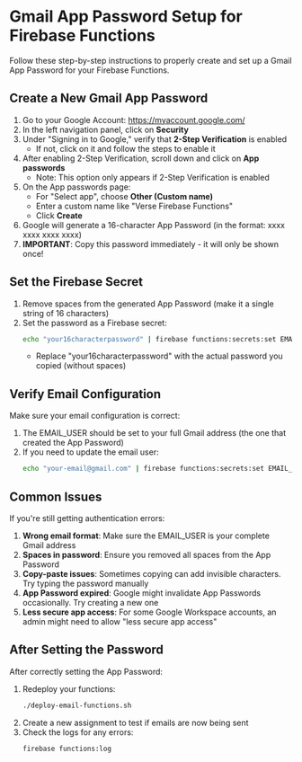 # Gmail App Password Setup for Firebase Functions

Follow these step-by-step instructions to properly create and set up a Gmail App Password for your Firebase Functions.

## Create a New Gmail App Password

1. Go to your Google Account: https://myaccount.google.com/
2. In the left navigation panel, click on **Security**
3. Under "Signing in to Google," verify that **2-Step Verification** is enabled
   - If not, click on it and follow the steps to enable it
4. After enabling 2-Step Verification, scroll down and click on **App passwords**
   - Note: This option only appears if 2-Step Verification is enabled
5. On the App passwords page:
   - For "Select app", choose **Other (Custom name)**
   - Enter a custom name like "Verse Firebase Functions"
   - Click **Create**
6. Google will generate a 16-character App Password (in the format: xxxx xxxx xxxx xxxx)
7. **IMPORTANT**: Copy this password immediately - it will only be shown once!

## Set the Firebase Secret

1. Remove spaces from the generated App Password (make it a single string of 16 characters)
2. Set the password as a Firebase secret:
   ```bash
   echo "your16characterpassword" | firebase functions:secrets:set EMAIL_PASSWORD
   ```
   - Replace "your16characterpassword" with the actual password you copied (without spaces)

## Verify Email Configuration

Make sure your email configuration is correct:

1. The EMAIL_USER should be set to your full Gmail address (the one that created the App Password)
2. If you need to update the email user:
   ```bash
   echo "your-email@gmail.com" | firebase functions:secrets:set EMAIL_USER
   ```

## Common Issues

If you're still getting authentication errors:

1. **Wrong email format**: Make sure the EMAIL_USER is your complete Gmail address
2. **Spaces in password**: Ensure you removed all spaces from the App Password
3. **Copy-paste issues**: Sometimes copying can add invisible characters. Try typing the password manually
4. **App Password expired**: Google might invalidate App Passwords occasionally. Try creating a new one
5. **Less secure app access**: For some Google Workspace accounts, an admin might need to allow "less secure app access"

## After Setting the Password

After correctly setting the App Password:

1. Redeploy your functions:
   ```bash
   ./deploy-email-functions.sh
   ```
2. Create a new assignment to test if emails are now being sent
3. Check the logs for any errors:
   ```bash
   firebase functions:log
   ``` 